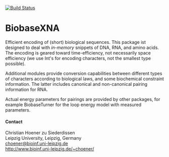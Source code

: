 [![Build Status](https://travis-ci.org/choener/BiobaseXNA.svg?branch=master)](https://travis-ci.org/choener/BiobaseXNA)

# BiobaseXNA

Efficient encoding of (short) biological sequences. This package ist designed
to deal with *in-memory* snippets of DNA, RNA, and amino acids. The encoding is
geared toward time-efficiency, not necessarily space efficiency (we use Int's
for encoding characters, not the smallest type possible).

Additional modules provide conversion capabilities between different types of
characters according to biological laws, and some biochemical constraint
information. The latter includes canonical and non-canonical pairing
information for RNA.

Actual energy parameters for pairings are provided by other packages, for
example BiobaseTurner for the loop energy model with measured parameters.



#### Contact

Christian Hoener zu Siederdissen  
Leipzig University, Leipzig, Germany  
choener@bioinf.uni-leipzig.de  
http://www.bioinf.uni-leipzig.de/~choener/  

